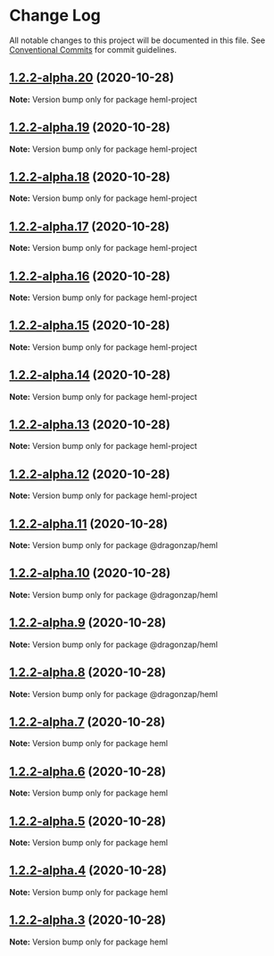 # Change Log

All notable changes to this project will be documented in this file.
See [Conventional Commits](https://conventionalcommits.org) for commit guidelines.

## [1.2.2-alpha.20](https://github.com/dragonzap/heml2/compare/v1.2.2-alpha.19...v1.2.2-alpha.20) (2020-10-28)

**Note:** Version bump only for package heml-project





## [1.2.2-alpha.19](https://github.com/dragonzap/heml2/compare/v1.2.2-alpha.18...v1.2.2-alpha.19) (2020-10-28)

**Note:** Version bump only for package heml-project





## [1.2.2-alpha.18](https://github.com/dragonzap/heml2/compare/v1.2.2-alpha.17...v1.2.2-alpha.18) (2020-10-28)

**Note:** Version bump only for package heml-project





## [1.2.2-alpha.17](https://github.com/dragonzap/heml2/compare/v1.2.2-alpha.16...v1.2.2-alpha.17) (2020-10-28)

**Note:** Version bump only for package heml-project





## [1.2.2-alpha.16](https://github.com/dragonzap/heml2/compare/v1.2.2-alpha.15...v1.2.2-alpha.16) (2020-10-28)

**Note:** Version bump only for package heml-project





## [1.2.2-alpha.15](https://github.com/dragonzap/heml2/compare/v1.2.2-alpha.14...v1.2.2-alpha.15) (2020-10-28)

**Note:** Version bump only for package heml-project





## [1.2.2-alpha.14](https://github.com/dragonzap/heml2/compare/v1.2.2-alpha.13...v1.2.2-alpha.14) (2020-10-28)

**Note:** Version bump only for package heml-project





## [1.2.2-alpha.13](https://github.com/dragonzap/heml2/compare/v1.2.2-alpha.12...v1.2.2-alpha.13) (2020-10-28)

**Note:** Version bump only for package heml-project





## [1.2.2-alpha.12](https://github.com/dragonzap/heml/compare/v1.2.2-alpha.11...v1.2.2-alpha.12) (2020-10-28)

**Note:** Version bump only for package heml-project





## [1.2.2-alpha.11](https://github.com/dragonzap/heml/compare/v1.2.2-alpha.10...v1.2.2-alpha.11) (2020-10-28)

**Note:** Version bump only for package @dragonzap/heml





## [1.2.2-alpha.10](https://github.com/dragonzap/heml/compare/v1.2.2-alpha.9...v1.2.2-alpha.10) (2020-10-28)

**Note:** Version bump only for package @dragonzap/heml





## [1.2.2-alpha.9](https://github.com/dragonzap/heml/compare/v1.2.2-alpha.8...v1.2.2-alpha.9) (2020-10-28)

**Note:** Version bump only for package @dragonzap/heml





## [1.2.2-alpha.8](https://github.com/dragonzap/heml/compare/v1.2.2-alpha.7...v1.2.2-alpha.8) (2020-10-28)

**Note:** Version bump only for package @dragonzap/heml





## [1.2.2-alpha.7](https://github.com/dragonzap/heml/compare/v1.2.2-alpha.6...v1.2.2-alpha.7) (2020-10-28)

**Note:** Version bump only for package heml





## [1.2.2-alpha.6](https://github.com/dragonzap/heml/compare/v1.2.2-alpha.5...v1.2.2-alpha.6) (2020-10-28)

**Note:** Version bump only for package heml





## [1.2.2-alpha.5](https://github.com/dragonzap/heml/compare/v1.2.2-alpha.4...v1.2.2-alpha.5) (2020-10-28)

**Note:** Version bump only for package heml





## [1.2.2-alpha.4](https://github.com/dragonzap/heml/compare/v1.2.2-alpha.3...v1.2.2-alpha.4) (2020-10-28)

**Note:** Version bump only for package heml





## [1.2.2-alpha.3](https://github.com/dragonzap/heml/compare/v1.2.2-alpha.2...v1.2.2-alpha.3) (2020-10-28)

**Note:** Version bump only for package heml
